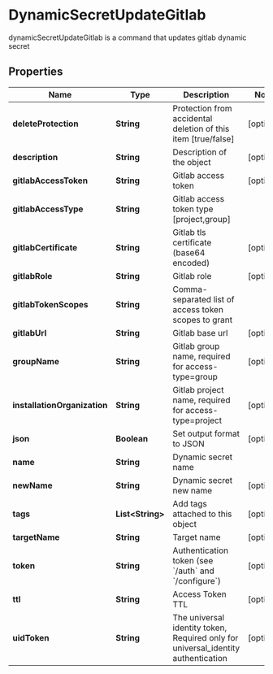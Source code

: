 

# DynamicSecretUpdateGitlab

dynamicSecretUpdateGitlab is a command that updates gitlab dynamic secret

## Properties

Name | Type | Description | Notes
------------ | ------------- | ------------- | -------------
**deleteProtection** | **String** | Protection from accidental deletion of this item [true/false] |  [optional]
**description** | **String** | Description of the object |  [optional]
**gitlabAccessToken** | **String** | Gitlab access token |  [optional]
**gitlabAccessType** | **String** | Gitlab access token type [project,group] | 
**gitlabCertificate** | **String** | Gitlab tls certificate (base64 encoded) |  [optional]
**gitlabRole** | **String** | Gitlab role |  [optional]
**gitlabTokenScopes** | **String** | Comma-separated list of access token scopes to grant | 
**gitlabUrl** | **String** | Gitlab base url |  [optional]
**groupName** | **String** | Gitlab group name, required for access-type&#x3D;group |  [optional]
**installationOrganization** | **String** | Gitlab project name, required for access-type&#x3D;project |  [optional]
**json** | **Boolean** | Set output format to JSON |  [optional]
**name** | **String** | Dynamic secret name | 
**newName** | **String** | Dynamic secret new name |  [optional]
**tags** | **List&lt;String&gt;** | Add tags attached to this object |  [optional]
**targetName** | **String** | Target name |  [optional]
**token** | **String** | Authentication token (see &#x60;/auth&#x60; and &#x60;/configure&#x60;) |  [optional]
**ttl** | **String** | Access Token TTL |  [optional]
**uidToken** | **String** | The universal identity token, Required only for universal_identity authentication |  [optional]



